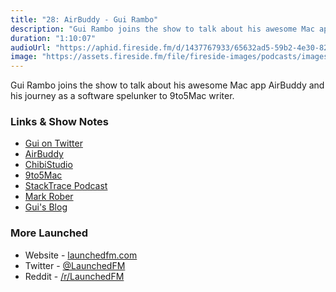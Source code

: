 ```yaml
---
title: "28: AirBuddy - Gui Rambo"
description: "Gui Rambo joins the show to talk about his awesome Mac app AirBuddy and his journey as a software spelunker to 9to5Mac writer."
duration: "1:10:07"
audioUrl: "https://aphid.fireside.fm/d/1437767933/65632ad5-59b2-4e30-82d1-13845dce07dd/4db76488-9970-4e5d-b572-29c889abd23f.mp3"
image: "https://assets.fireside.fm/file/fireside-images/podcasts/images/6/65632ad5-59b2-4e30-82d1-13845dce07dd/episodes/4/4db76488-9970-4e5d-b572-29c889abd23f/cover.jpg"
---
```


<p>Gui Rambo joins the show to talk about his awesome Mac app AirBuddy and his journey as a software spelunker to 9to5Mac writer.</p>

<h3>Links &amp; Show Notes</h3>

<ul>
<li><a href="https://twitter.com/_inside" rel="nofollow">Gui on Twitter</a></li>
<li><a href="https://v2.airbuddy.app" rel="nofollow">AirBuddy</a></li>
<li><a href="https://chibi.app" rel="nofollow">ChibiStudio</a></li>
<li><a href="https://9to5mac.com/author/guirambobr/" rel="nofollow">9to5Mac</a></li>
<li><a href="https://stacktracepodcast.fm" rel="nofollow">StackTrace Podcast</a></li>
<li><a href="https://www.youtube.com/channel/UCY1kMZp36IQSyNx_9h4mpCg" rel="nofollow">Mark Rober</a></li>
<li><a href="https://rambo.codes" rel="nofollow">Gui&#39;s Blog</a></li>
</ul>

<h3>More Launched</h3>

<ul>
<li>Website - <a href="https://launchedfm.com" rel="nofollow">launchedfm.com</a></li>
<li>Twitter - <a href="https://twitter.com/launchedfm" rel="nofollow">@LaunchedFM</a></li>
<li>Reddit - <a href="https://www.reddit.com/r/LaunchedFM/" rel="nofollow">/r/LaunchedFM</a></li>
</ul>
